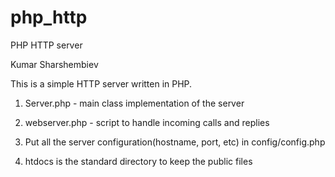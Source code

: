 php_http
========

PHP HTTP server

Kumar Sharshembiev

This is a simple HTTP server written in PHP.

1. Server.php - main class implementation of the server

2. webserver.php - script to handle incoming calls and replies

3. Put all the server configuration(hostname, port, etc) in config/config.php

4. htdocs is the standard directory to keep the public files
